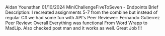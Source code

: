 Aidan Younathan
01/10/2024
MiniChallengeFiveToSeven - Endpoints
Brief Description: I recreated assignments 5-7 from the combine but instead of regular C# we had some fun with API's
Peer Reviewer: Fernando Gutierrez
Peer Review: Overall Everything was functional From Word Wrapp to MadLip. Also checked post man and it works as well. Great Job !!!
